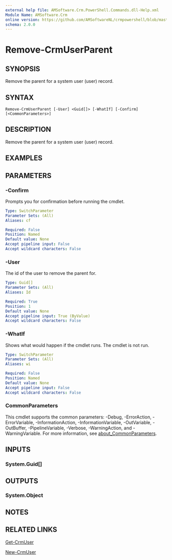 ```yaml
---
external help file: AMSoftware.Crm.PowerShell.Commands.dll-Help.xml
Module Name: AMSoftware.Crm
online version: https://github.com/AMSoftwareNL/crmpowershell/blob/master/docs/Remove-CrmUserParent.md
schema: 2.0.0
---
```


# Remove-CrmUserParent

## SYNOPSIS
Remove the parent for a system user (user) record.

## SYNTAX

```
Remove-CrmUserParent [-User] <Guid[]> [-WhatIf] [-Confirm] [<CommonParameters>]
```

## DESCRIPTION
Remove the parent for a system user (user) record.

## EXAMPLES

## PARAMETERS

### -Confirm
Prompts you for confirmation before running the cmdlet.

```yaml
Type: SwitchParameter
Parameter Sets: (All)
Aliases: cf

Required: False
Position: Named
Default value: None
Accept pipeline input: False
Accept wildcard characters: False
```

### -User
The id of the user to remove the parent for.

```yaml
Type: Guid[]
Parameter Sets: (All)
Aliases: Id

Required: True
Position: 1
Default value: None
Accept pipeline input: True (ByValue)
Accept wildcard characters: False
```

### -WhatIf
Shows what would happen if the cmdlet runs.
The cmdlet is not run.

```yaml
Type: SwitchParameter
Parameter Sets: (All)
Aliases: wi

Required: False
Position: Named
Default value: None
Accept pipeline input: False
Accept wildcard characters: False
```

### CommonParameters
This cmdlet supports the common parameters: -Debug, -ErrorAction, -ErrorVariable, -InformationAction, -InformationVariable, -OutVariable, -OutBuffer, -PipelineVariable, -Verbose, -WarningAction, and -WarningVariable. For more information, see [about_CommonParameters](http://go.microsoft.com/fwlink/?LinkID=113216).

## INPUTS

### System.Guid[]
## OUTPUTS

### System.Object
## NOTES

## RELATED LINKS

[Get-CrmUser](Get-CrmUser.md)

[New-CrmUser](New-CrmUser.md)
